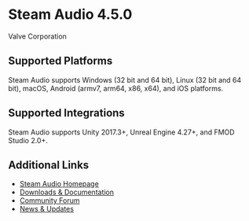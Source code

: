 # Steam Audio 4.5.0

Valve Corporation

## Supported Platforms

Steam Audio supports Windows (32 bit and 64 bit), Linux (32 bit and 64 bit), macOS, Android (armv7, arm64, x86, x64), and iOS platforms.

## Supported Integrations

Steam Audio supports Unity 2017.3+, Unreal Engine 4.27+, and FMOD Studio 2.0+.

## Additional Links

- [Steam Audio Homepage](https://valvesoftware.github.io/steam-audio)
- [Downloads & Documentation](https://valvesoftware.github.io/steam-audio/downloads.html)
- [Community Forum](http://steamcommunity.com/app/596420/discussions/)
- [News & Updates](http://steamcommunity.com/app/596420/allnews/)
